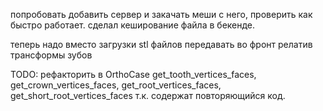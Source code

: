 попробовать добавить сервер и закачать меши с него, проверить как быстро работает. 
сделал кеширование файла в бекенде.

теперь надо вместо загрузки stl файлов передавать во фронт
    релатив трансформы зубов 

TODO:
    рефакторить в OrthoCase 
    get_tooth_vertices_faces, get_crown_vertices_faces, get_root_vertices_faces, get_short_root_vertices_faces т.к. содержат повторяющийся код. 
